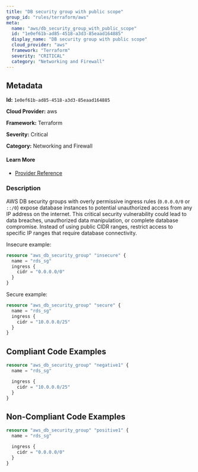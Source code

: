 ```yaml
---
title: "DB security group with public scope"
group_id: "rules/terraform/aws"
meta:
  name: "aws/db_security_group_with_public_scope"
  id: "1e0ef61b-ad85-4518-a3d3-85eaad164885"
  display_name: "DB security group with public scope"
  cloud_provider: "aws"
  framework: "Terraform"
  severity: "CRITICAL"
  category: "Networking and Firewall"
---
```

## Metadata

**Id:** `1e0ef61b-ad85-4518-a3d3-85eaad164885`

**Cloud Provider:** aws

**Framework:** Terraform

**Severity:** Critical

**Category:** Networking and Firewall

#### Learn More

 - [Provider Reference](https://registry.terraform.io/providers/rgeraskin/aws3/latest/docs/resources/db_security_group)

### Description

 AWS DB security groups with overly permissive ingress rules (`0.0.0.0/0` or `::/0`) expose database instances to potential unauthorized access from any IP address on the internet. This critical security vulnerability could lead to data breaches, unauthorized data manipulation, or complete database compromise. Instead of using public CIDR ranges, restrict access to specific IP ranges that require database connectivity.

Insecure example:
```terraform
resource "aws_db_security_group" "insecure" {
  name = "rds_sg"
  ingress {
    cidr = "0.0.0.0/0"
  }
}
```

Secure example:
```terraform
resource "aws_db_security_group" "secure" {
  name = "rds_sg"
  ingress {
    cidr = "10.0.0.0/25"
  }
}
```


## Compliant Code Examples
```tf
resource "aws_db_security_group" "negative1" {
  name = "rds_sg"

  ingress {
    cidr = "10.0.0.0/25"
  }
}
```
## Non-Compliant Code Examples
```tf
resource "aws_db_security_group" "positive1" {
  name = "rds_sg"

  ingress {
    cidr = "0.0.0.0/0"
  }
}
```
